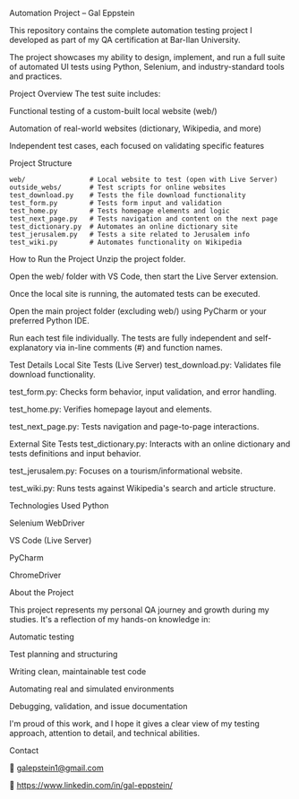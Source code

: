 Automation Project – Gal Eppstein

This repository contains the complete automation testing project I developed as part of my QA certification at Bar-Ilan University.

The project showcases my ability to design, implement, and run a full suite of automated UI tests using Python, Selenium, and industry-standard tools and practices.

Project Overview
The test suite includes:

Functional testing of a custom-built local website (web/)

Automation of real-world websites (dictionary, Wikipedia, and more)

Independent test cases, each focused on validating specific features

Project Structure

```
web/                # Local website to test (open with Live Server)
outside_webs/       # Test scripts for online websites
test_download.py    # Tests the file download functionality
test_form.py        # Tests form input and validation
test_home.py        # Tests homepage elements and logic
test_next_page.py   # Tests navigation and content on the next page
test_dictionary.py  # Automates an online dictionary site
test_jerusalem.py   # Tests a site related to Jerusalem info
test_wiki.py        # Automates functionality on Wikipedia
```


How to Run the Project
Unzip the project folder.

Open the web/ folder with VS Code, then start the Live Server extension.

Once the local site is running, the automated tests can be executed.

Open the main project folder (excluding web/) using PyCharm or your preferred Python IDE.

Run each test file individually. The tests are fully independent and self-explanatory via in-line comments (#) and function names.

Test Details
Local Site Tests (Live Server)
test_download.py: Validates file download functionality.

test_form.py: Checks form behavior, input validation, and error handling.

test_home.py: Verifies homepage layout and elements.

test_next_page.py: Tests navigation and page-to-page interactions.

External Site Tests
test_dictionary.py: Interacts with an online dictionary and tests definitions and input behavior.

test_jerusalem.py: Focuses on a tourism/informational website.

test_wiki.py: Runs tests against Wikipedia's search and article structure.

Technologies Used
Python 

Selenium WebDriver

VS Code (Live Server)

PyCharm

ChromeDriver

About the Project

This project represents my personal QA journey and growth during my studies. It's a reflection of my hands-on knowledge in:

Automatic testing

Test planning and structuring

Writing clean, maintainable test code

Automating real and simulated environments

Debugging, validation, and issue documentation

I'm proud of this work, and I hope it gives a clear view of my testing approach, attention to detail, and technical abilities.

Contact

📧 galepstein1@gmail.com

💼 https://www.linkedin.com/in/gal-eppstein/

